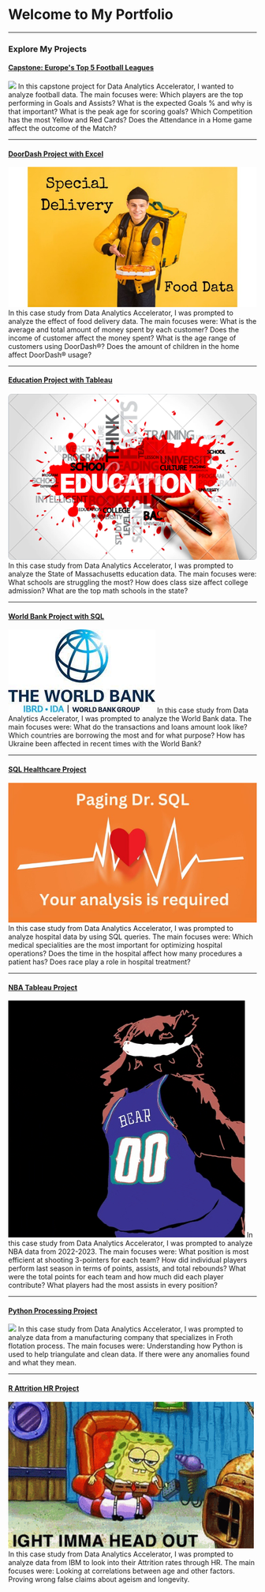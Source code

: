 # Welcome to My Portfolio

---

### Explore My Projects

#### [Capstone: Europe's Top 5 Football Leagues](https://www.linkedin.com/pulse/europes-big-5-football-data-glance-2022-2023-brock-johnson/)
<img src="images/soccer.gif?raw=true"/>
In this capstone project for Data Analytics Accelerator, I wanted to analyze football data. The main focuses were:
Which players are the top performing in Goals and Assists?
What is the expected Goals % and why is that important?
What is the peak age for scoring goals?
Which Competition has the most Yellow and Red Cards?
Does the Attendance in a Home game affect the outcome of the Match?

---
#### [DoorDash Project with Excel](https://www.linkedin.com/pulse/doordash-data-delivery-brock-johnson%3FtrackingId=eH3tYWYiSMCiE%252BXsCcuxxQ%253D%253D/?trackingId=eH3tYWYiSMCiE%2BXsCcuxxQ%3D%3D)
<img src="images/ddpic.jpg?raw=true"/>
In this case study from Data Analytics Accelerator, I was prompted to analyze the effect of food delivery data. The main focuses were:
What is the average and total amount of money spent by each customer?
Does the income of customer affect the money spent?
What is the age range of customers using DoorDash®?
Does the amount of children in the home affect DoorDash® usage?

---
#### [Education Project with Tableau](/education)
<img src="images/edupic.png?raw=true"/>
In this case study from Data Analytics Accelerator, I was prompted to analyze the State of Massachusetts education data. The main focuses were:
What schools are struggling the most?
How does class size affect college admission?
What are the top math schools in the state? 

---
#### [World Bank Project with SQL](https://www.linkedin.com/pulse/world-bank-brock-johnson/)
<img src="images/worldbank.jpg?raw=true"/>
In this case study from Data Analytics Accelerator, I was prompted to analyze the World Bank data. The main focuses were:
What do the transactions and loans amount look like?
Which countries are borrowing the most and for what purpose?
How has Ukraine been affected in recent times with the World Bank? 

---
#### [SQL Healthcare Project](https://www.linkedin.com/pulse/diabetes-hospitals-sql-oh-my-brock-johnson%3FtrackingId=Iy7VYNvVSQGHjMbGysmdCw%253D%253D/?trackingId=Iy7VYNvVSQGHjMbGysmdCw%3D%3D)
<img src="images/sqlhealth.jpg?raw=true"/>
In this case study from Data Analytics Accelerator, I was prompted to analyze hospital data by using SQL queries. The main focuses were:
Which medical specialities are the most important for optimizing hospital operations?
Does the time in the hospital affect how many procedures a patient has?
Does race play a role in hospital treatment?

---
#### [NBA Tableau Project](/nba)
<img src="images/jazzbear.gif?raw=true"/>
In this case study from Data Analytics Accelerator, I was prompted to analyze NBA data from 2022-2023. The main focuses were:
What position is most efficient at shooting 3-pointers for each team?
How did individual players perform last season in terms of points, assists, and total rebounds?
What were the total points for each team and how much did each player contribute?
What players had the most assists in every position?

---
#### [Python Processing Project](https://www.linkedin.com/pulse/python-processing-plant-brock-johnson/)
<img src="images/mfgfloat.gif?raw=true"/>
In this case study from Data Analytics Accelerator, I was prompted to analyze data from a manufacturing company that specializes in Froth flotation process. The main focuses were:
Understanding how Python is used to help triangulate and clean data.
If there were any anomalies found and what they mean.

---
#### [R Attrition HR Project](https://www.linkedin.com/pulse/hr-attrition-rates-r-brock-johnson/)
<img src="images/hrsb.gif?raw=true"/>
In this case study from Data Analytics Accelerator, I was prompted to analyze data from IBM to look into their Attrition rates through HR. The main focuses were:
Looking at correlations between age and other factors.
Proving wrong false claims about ageism and longevity.
